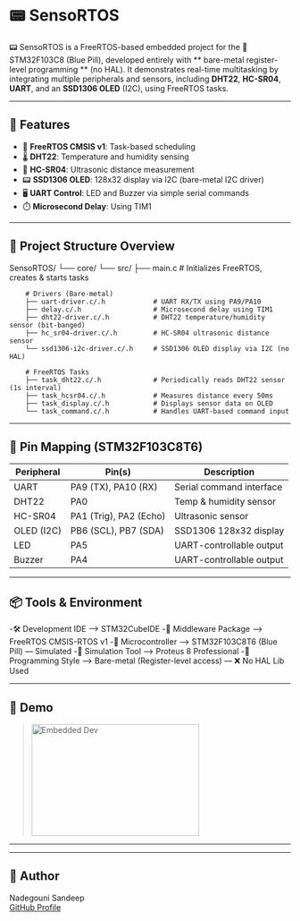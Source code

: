 # 📟 SensoRTOS

📟 SensoRTOS is a FreeRTOS-based embedded project for the 🔌STM32F103C8 (Blue Pill), developed entirely with ** bare-metal register-level programming ** (no HAL). It demonstrates real-time multitasking by integrating multiple peripherals and sensors, including **DHT22**, **HC-SR04**, **UART**, and an **SSD1306 OLED** (I2C), using FreeRTOS tasks.

---

## 🔧 Features

- 🧠 **FreeRTOS CMSIS v1**: Task-based scheduling
- 🌡️ **DHT22**: Temperature and humidity sensing
- 📏 **HC-SR04**: Ultrasonic distance measurement
- 📟 **SSD1306 OLED**: 128x32 display via I2C (bare-metal I2C driver)
- 🖥️ **UART Control**: LED and Buzzer via simple serial commands
- ⏱️ **Microsecond Delay**: Using TIM1

---

## 🧱 Project Structure Overview

SensoRTOS/
└── core/
    └── src/
        ├── main.c                      # Initializes FreeRTOS, creates & starts tasks

        # Drivers (Bare-metal)
        ├── uart-driver.c/.h            # UART RX/TX using PA9/PA10
        ├── delay.c/.h                  # Microsecond delay using TIM1
        ├── dht22-driver.c/.h           # DHT22 temperature/humidity sensor (bit-banged)
        ├── hc_sr04-driver.c/.h         # HC-SR04 ultrasonic distance sensor
        └── ssd1306-i2c-driver.c/.h     # SSD1306 OLED display via I2C (no HAL)

        # FreeRTOS Tasks
        ├── task_dht22.c/.h             # Periodically reads DHT22 sensor (1s interval)
        ├── task_hcsr04.c/.h            # Measures distance every 50ms
        ├── task_display.c/.h           # Displays sensor data on OLED
        └── task_command.c/.h           # Handles UART-based command input



---

## 🔌 Pin Mapping (STM32F103C8T6)

| Peripheral | Pin(s)                 | Description               |
|------------|------------------------|---------------------------|
| UART       | PA9 (TX), PA10 (RX)    | Serial command interface  |
| DHT22      | PA0                    | Temp & humidity sensor    |
| HC-SR04    | PA1 (Trig), PA2 (Echo) | Ultrasonic sensor         |
| OLED (I2C) | PB6 (SCL), PB7 (SDA)   | SSD1306 128x32 display    |
| LED        | PA5                    | UART-controllable output  |
| Buzzer     | PA4                    | UART-controllable output  |

---

## 📦 Tools & Environment

-🛠️ Development IDE     --> STM32CubeIDE
-🧩 Middleware Package  --> FreeRTOS CMSIS-RTOS v1
-🔌 Microcontroller     --> STM32F103C8T6 (Blue Pill) — Simulated
-🧪 Simulation Tool     --> Proteus 8 Professional
-🧬 Programming Style   --> Bare-metal (Register-level access) — ❌ No HAL Lib Used

---

## 📸 Demo 

> <img  alt="Embedded Dev" width="300" height="200" src="https://github.com/user-attachments/assets/1ea52915-6e50-49ca-80fb-91f33a15ebe0">


---

---

## 🙋 Author

Nadegouni Sandeep  
[GitHub Profile](https://github.com/Sandeep-7282)

